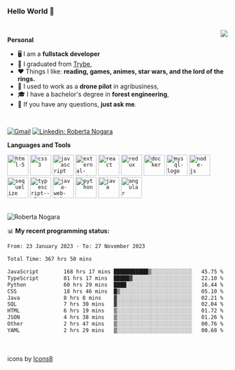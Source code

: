 ### Hello World 👋

<br />

<img align="right" src="https://github.blog/wp-content/uploads/2018/10/46896184-b679fc80-ce30-11e8-88bf-921e9b788f7c.gif?resize=200%2C200"  />

**Personal**
- 🖥️ I am a **fullstack developer**
- 📖 I graduated from [Trybe](https://www.betrybe.com/),
- ❤️ Things I like: **reading, games, animes, star wars, and the lord of the rings.** 
- 🌾 I used to work as a **drone pilot** in agribusiness,
- 🎓 I have a bachelor's degree in **forest engineering**,
- 💬 If you have any questions, **just ask me**.

<br />

[![Gmail](https://img.icons8.com/neon/96/gmail.png)](mailto:r.nogara.dev@gmail.com)
[![Linkedin: Roberta Nogara](https://img.icons8.com/neon/96/linkedin.png)](https://www.linkedin.com/in/robertanogara/)

**Languages and Tools**  

<code><img width="48" height="48" src="https://img.icons8.com/fluency/48/html-5.png" alt="html-5"/></code>
<code><img width="48" height="48" src="https://img.icons8.com/fluency/48/css3.png" alt="css3"/></code>
<code><img width="48" height="48" src="https://img.icons8.com/fluency/48/javascript.png" alt="javascript"/></code>
<code><img width="48" height="48" src="https://img.icons8.com/external-tal-revivo-color-tal-revivo/48/external-jest-can-collect-code-coverage-information-from-entire-projects-logo-color-tal-revivo.png" alt="external-jest-can-collect-code-coverage-information-from-entire-projects-logo-color-tal-revivo"/></code>
<code><img width="48" height="48" src="https://img.icons8.com/office/40/react.png" alt="react"/></code>
<code><img width="48" height="48" src="https://img.icons8.com/color/48/redux.png" alt="redux"/></code>
<code><img width="48" height="48" src="https://img.icons8.com/fluency/48/docker.png" alt="docker"/></code>
<code><img width="48" height="48" src="https://img.icons8.com/fluency/48/mysql-logo.png" alt="mysql-logo"/></code>
<code><img width="48" height="48" src="https://img.icons8.com/fluency/48/node-js.png" alt="node-js"/></code>
<code><img width="48" height="48" src="https://cdn.icon-icons.com/icons2/2415/PNG/512/sequelize_original_logo_icon_146348.png" alt="sequelize"/></code>
<code><img width="48" height="48" src="https://img.icons8.com/fluency/48/typescript--v2.png" alt="typescript--v2"/></code>
<code><img width="48" height="48" src="https://img.icons8.com/color/48/java-web-token.png" alt="java-web-token"/></code>
<code><img width="48" height="48" src="https://img.icons8.com/fluency/48/python.png" alt="python"/></code>
<code><img width="48" height="48" src="https://img.icons8.com/color/48/java-coffee-cup-logo--v1.png" alt="java"/></code>
<code><img width="48" height="48" src="https://img.icons8.com/fluency/48/angularjs.png" alt="angular"/></code>

<br />
<img src="https://github-readme-stats.vercel.app/api?username=rnogara&count_private=true&show_icons=true" alt="Roberta Nogara" />
<br />

📊 **My recent programming status:**
<!--START_SECTION:waka-->

```txt
From: 23 January 2023 - To: 27 November 2023

Total Time: 367 hrs 50 mins

JavaScript        168 hrs 17 mins ███████████▒░░░░░░░░░░░░░   45.75 %
TypeScript        81 hrs 17 mins  █████▓░░░░░░░░░░░░░░░░░░░   22.10 %
Python            60 hrs 29 mins  ████░░░░░░░░░░░░░░░░░░░░░   16.44 %
CSS               18 hrs 46 mins  █▒░░░░░░░░░░░░░░░░░░░░░░░   05.10 %
Java              8 hrs 8 mins    ▓░░░░░░░░░░░░░░░░░░░░░░░░   02.21 %
SQL               7 hrs 30 mins   ▓░░░░░░░░░░░░░░░░░░░░░░░░   02.04 %
HTML              6 hrs 19 mins   ▒░░░░░░░░░░░░░░░░░░░░░░░░   01.72 %
JSON              4 hrs 38 mins   ▒░░░░░░░░░░░░░░░░░░░░░░░░   01.26 %
Other             2 hrs 47 mins   ▒░░░░░░░░░░░░░░░░░░░░░░░░   00.76 %
YAML              2 hrs 29 mins   ▒░░░░░░░░░░░░░░░░░░░░░░░░   00.68 %
```

<!--END_SECTION:waka-->

<br />
<br />
icons by <a href="https://icons8.com">Icons8</a>
